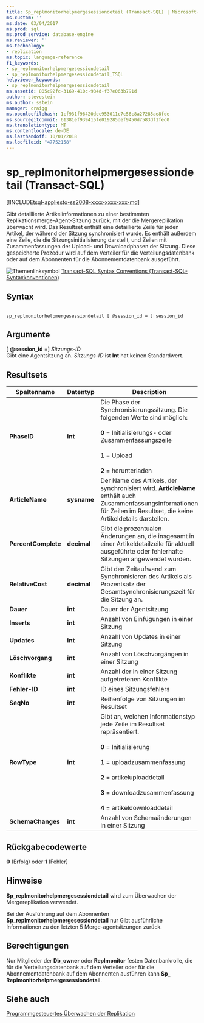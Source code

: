 ```yaml
---
title: Sp_replmonitorhelpmergesessiondetail (Transact-SQL) | Microsoft-Dokumentation
ms.custom: ''
ms.date: 03/04/2017
ms.prod: sql
ms.prod_service: database-engine
ms.reviewer: ''
ms.technology:
- replication
ms.topic: language-reference
f1_keywords:
- sp_replmonitorhelpmergesessiondetail
- sp_replmonitorhelpmergesessiondetail_TSQL
helpviewer_keywords:
- sp_replmonitorhelpmergesessiondetail
ms.assetid: 805c92fc-3169-410c-984d-f37e063b791d
author: stevestein
ms.author: sstein
manager: craigg
ms.openlocfilehash: 1cf931f96420dec953011c7c56c8a27285ae8fde
ms.sourcegitcommit: 61381ef939415fe019285def9450d7583df1fed0
ms.translationtype: MT
ms.contentlocale: de-DE
ms.lasthandoff: 10/01/2018
ms.locfileid: "47752158"
---
```

# <a name="spreplmonitorhelpmergesessiondetail-transact-sql"></a>sp_replmonitorhelpmergesessiondetail (Transact-SQL)
[!INCLUDE[tsql-appliesto-ss2008-xxxx-xxxx-xxx-md](../../includes/tsql-appliesto-ss2008-xxxx-xxxx-xxx-md.md)]

  Gibt detaillierte Artikelinformationen zu einer bestimmten Replikationsmerge-Agent-Sitzung zurück, mit der die Mergereplikation überwacht wird. Das Resultset enthält eine detaillierte Zeile für jeden Artikel, der während der Sitzung synchronisiert wurde. Es enthält außerdem eine Zeile, die die Sitzungsinitialisierung darstellt, und Zeilen mit Zusammenfassungen der Upload- und Downloadphasen der Sitzung. Diese gespeicherte Prozedur wird auf dem Verteiler für die Verteilungsdatenbank oder auf dem Abonnenten für die Abonnementdatenbank ausgeführt.  
  
 ![Themenlinksymbol](../../database-engine/configure-windows/media/topic-link.gif "Topic link icon") [Transact-SQL Syntax Conventions (Transact-SQL-Syntaxkonventionen)](../../t-sql/language-elements/transact-sql-syntax-conventions-transact-sql.md)  
  
## <a name="syntax"></a>Syntax  
  
```  
  
sp_replmonitorhelpmergesessiondetail [ @session_id = ] session_id  
```  
  
## <a name="arguments"></a>Argumente  
 [ **@session_id** =] *Sitzungs-ID*  
 Gibt eine Agentsitzung an. *Sitzungs-ID* ist **Int** hat keinen Standardwert.  
  
## <a name="result-sets"></a>Resultsets  
  
|Spaltenname|Datentyp|Description|  
|-----------------|---------------|-----------------|  
|**PhaseID**|**int**|Die Phase der Synchronisierungssitzung. Die folgenden Werte sind möglich:<br /><br /> **0** = Initialisierungs- oder Zusammenfassungszeile<br /><br /> **1** = Upload<br /><br /> **2** = herunterladen|  
|**ArticleName**|**sysname**|Der Name des Artikels, der synchronisiert wird. **ArticleName** enthält auch Zusammenfassungsinformationen für Zeilen im Resultset, die keine Artikeldetails darstellen.|  
|**PercentComplete**|**decimal**|Gibt die prozentualen Änderungen an, die insgesamt in einer Artikeldetailzeile für aktuell ausgeführte oder fehlerhafte Sitzungen angewendet wurden.|  
|**RelativeCost**|**decimal**|Gibt den Zeitaufwand zum Synchronisieren des Artikels als Prozentsatz der Gesamtsynchronisierungszeit für die Sitzung an.|  
|**Dauer**|**int**|Dauer der Agentsitzung|  
|**Inserts**|**int**|Anzahl von Einfügungen in einer Sitzung|  
|**Updates**|**int**|Anzahl von Updates in einer Sitzung|  
|**Löschvorgang**|**int**|Anzahl von Löschvorgängen in einer Sitzung|  
|**Konflikte**|**int**|Anzahl der in einer Sitzung aufgetretenen Konflikte|  
|**Fehler-ID**|**int**|ID eines Sitzungsfehlers|  
|**SeqNo**|**int**|Reihenfolge von Sitzungen im Resultset|  
|**RowType**|**int**|Gibt an, welchen Informationstyp jede Zeile im Resultset repräsentiert.<br /><br /> **0** = Initialisierung<br /><br /> **1** = uploadzusammenfassung<br /><br /> **2** = artikeluploaddetail<br /><br /> **3** = downloadzusammenfassung<br /><br /> **4** = artikeldownloaddetail|  
|**SchemaChanges**|**int**|Anzahl von Schemaänderungen in einer Sitzung|  
  
## <a name="return-code-values"></a>Rückgabecodewerte  
 **0** (Erfolg) oder **1** (Fehler)  
  
## <a name="remarks"></a>Hinweise  
 **Sp_replmonitorhelpmergesessiondetail** wird zum Überwachen der Mergereplikation verwendet.  
  
 Bei der Ausführung auf dem Abonnenten **Sp_replmonitorhelpmergesessiondetail** nur Gibt ausführliche Informationen zu den letzten 5 Merge-agentsitzungen zurück.  
  
## <a name="permissions"></a>Berechtigungen  
 Nur Mitglieder der **Db_owner** oder **Replmonitor** festen Datenbankrolle, die für die Verteilungsdatenbank auf dem Verteiler oder für die Abonnementdatenbank auf dem Abonnenten ausführen kann **Sp_ Replmonitorhelpmergesessiondetail**.  
  
## <a name="see-also"></a>Siehe auch  
 [Programmgesteuertes Überwachen der Replikation](../../relational-databases/replication/monitor/programmatically-monitor-replication.md)  
  
  
